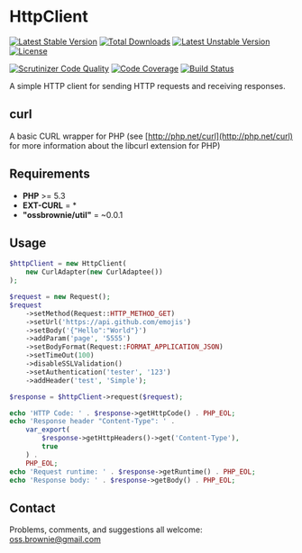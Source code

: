 HttpClient
==========

[![Latest Stable Version](https://poser.pugx.org/ossbrownie/http-client/v/stable)](https://packagist.org/packages/ossbrownie/http-client)
[![Total Downloads](https://poser.pugx.org/ossbrownie/http-client/downloads)](https://packagist.org/packages/ossbrownie/http-client)
[![Latest Unstable Version](https://poser.pugx.org/ossbrownie/http-client/v/unstable)](https://packagist.org/packages/ossbrownie/http-client)
[![License](https://poser.pugx.org/ossbrownie/http-client/license)](https://packagist.org/packages/ossbrownie/http-client)

[![Scrutinizer Code Quality](https://scrutinizer-ci.com/g/ossbrownie/http-client/badges/quality-score.png?b=master)](https://scrutinizer-ci.com/g/ossbrownie/http-client/?branch=master)
[![Code Coverage](https://scrutinizer-ci.com/g/ossbrownie/http-client/badges/coverage.png?b=master)](https://scrutinizer-ci.com/g/ossbrownie/http-client/?branch=master)
[![Build Status](https://travis-ci.org/ossbrownie/http-client.svg?branch=master)](https://travis-ci.org/ossbrownie/http-client)

A simple HTTP client for sending HTTP requests and receiving responses.

## curl
A basic CURL wrapper for PHP (see [http://php.net/curl](http://php.net/curl) for more information about the libcurl extension for PHP)

## Requirements
- **PHP** >= 5.3
- **EXT-CURL** = *
- **"ossbrownie/util"** = ~0.0.1

## Usage
```php
$httpClient = new HttpClient(
    new CurlAdapter(new CurlAdaptee())
);

$request = new Request();
$request
    ->setMethod(Request::HTTP_METHOD_GET)
    ->setUrl('https://api.github.com/emojis')
    ->setBody('{"Hello":"World"}')
    ->addParam('page', '5555')
    ->setBodyFormat(Request::FORMAT_APPLICATION_JSON)
    ->setTimeOut(100)
    ->disableSSLValidation()
    ->setAuthentication('tester', '123')
    ->addHeader('test', 'Simple');

$response = $httpClient->request($request);

echo 'HTTP Code: ' . $response->getHttpCode() . PHP_EOL;
echo 'Response header "Content-Type": ' .
    var_export(
        $response->getHttpHeaders()->get('Content-Type'),
        true
    ) .
    PHP_EOL;
echo 'Request runtime: ' . $response->getRuntime() . PHP_EOL;
echo 'Response body: ' . $response->getBody() . PHP_EOL;
```

## Contact

Problems, comments, and suggestions all welcome: [oss.brownie@gmail.com](mailto:oss.brownie@gmail.com)
